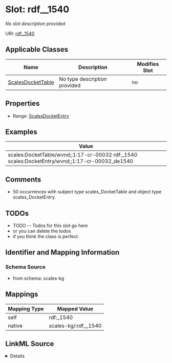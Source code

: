 

# Slot: rdf__1540


_No slot description provided_





URI: [rdf:_1540](http://www.w3.org/1999/02/22-rdf-syntax-ns#_1540)



<!-- no inheritance hierarchy -->





## Applicable Classes

| Name | Description | Modifies Slot |
| --- | --- | --- |
| [ScalesDocketTable](../classes/ScalesDocketTable.md) | No type description provided |  no  |







## Properties

* Range: [ScalesDocketEntry](../classes/ScalesDocketEntry.md)






## Examples

| Value |
| --- |
| scales:DocketTable/wvnd;;1:17-cr-00032 rdf:_1540 scales:DocketEntry/wvnd;;1:17-cr-00032_de1540 |

## Comments

* 50 occurrences with subject type scales_DocketTable and object type scales_DocketEntry.

## TODOs

* TODO -- Todos for this slot go here
* or you can delete the todos
* if you think the class is perfect.

## Identifier and Mapping Information







### Schema Source


* from schema: scales-kg




## Mappings

| Mapping Type | Mapped Value |
| ---  | ---  |
| self | rdf:_1540 |
| native | scales-kg/:rdf__1540 |




## LinkML Source

<details>
```yaml
name: rdf__1540
description: No slot description provided
todos:
- TODO -- Todos for this slot go here
- or you can delete the todos
- if you think the class is perfect.
comments:
- 50 occurrences with subject type scales_DocketTable and object type scales_DocketEntry.
examples:
- value: scales:DocketTable/wvnd;;1:17-cr-00032 rdf:_1540 scales:DocketEntry/wvnd;;1:17-cr-00032_de1540
from_schema: scales-kg
rank: 1000
slot_uri: rdf:_1540
alias: rdf__1540
domain_of:
- scales_DocketTable
range: scales_DocketEntry

```
</details>